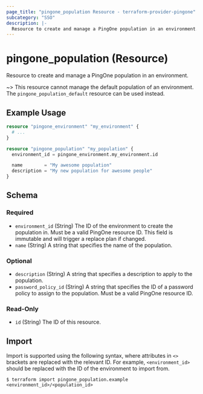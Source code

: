 ```yaml
---
page_title: "pingone_population Resource - terraform-provider-pingone"
subcategory: "SSO"
description: |-
  Resource to create and manage a PingOne population in an environment.
---
```


# pingone_population (Resource)

Resource to create and manage a PingOne population in an environment.

~> This resource cannot manage the default population of an environment.  The `pingone_population_default` resource can be used instead.

## Example Usage

```terraform
resource "pingone_environment" "my_environment" {
  # ...
}

resource "pingone_population" "my_population" {
  environment_id = pingone_environment.my_environment.id

  name        = "My awesome population"
  description = "My new population for awesome people"
}
```

<!-- schema generated by tfplugindocs -->
## Schema

### Required

- `environment_id` (String) The ID of the environment to create the population in.  Must be a valid PingOne resource ID.  This field is immutable and will trigger a replace plan if changed.
- `name` (String) A string that specifies the name of the population.

### Optional

- `description` (String) A string that specifies a description to apply to the population.
- `password_policy_id` (String) A string that specifies the ID of a password policy to assign to the population.  Must be a valid PingOne resource ID.

### Read-Only

- `id` (String) The ID of this resource.

## Import

Import is supported using the following syntax, where attributes in `<>` brackets are replaced with the relevant ID.  For example, `<environment_id>` should be replaced with the ID of the environment to import from.

```shell
$ terraform import pingone_population.example <environment_id>/<population_id>
```

